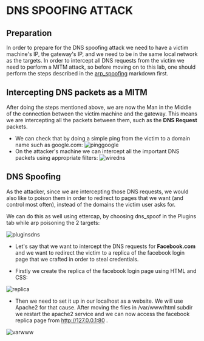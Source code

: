 # DNS SPOOFING ATTACK

## Preparation

In order to prepare for the DNS spoofing attack we need to have a victim machine's IP, the gateway's IP, and we need to be in the same local network as the targets.
In order to intercept all DNS requests from the victim we need to perform a MITM attack, so before moving on to this lab, one should perform the steps described in the [arp_spoofing](https://github.com/EvangelouSotiris/uth441_network_attacks/blob/master/arp_spoofing.md) markdown first.

## Intercepting DNS packets as a MITM

After doing the steps mentioned above, we are now the Man in the Middle of the connection between the victim machine and the gateway. This means we are intercepting all the packets between them, such as the <b>DNS Request</b> packets.

- We can check that by doing a simple ping from the victim to a domain name such as google.com:
![pinggoogle](https://user-images.githubusercontent.com/28576118/71663236-078b4e80-2d5d-11ea-81ac-aa07856b54de.png)
- On the attacker's machine we can intercept all the important DNS packets using appropriate filters:
![wiredns](https://user-images.githubusercontent.com/28576118/71663367-99935700-2d5d-11ea-8acd-0f92275a64a8.png)

## DNS Spoofing
As the attacker, since we are intercepting those DNS requests, we would also like to poison them in order to redirect to pages that we want (and control most often), instead of the domains the victim user asks for.

We can do this as well using ettercap, by choosing dns_spoof in the Plugins tab while arp poisoning the 2 targets:

![pluginsdns](https://user-images.githubusercontent.com/28576118/71663634-a82e3e00-2d5e-11ea-9ce4-08086bb290c5.png)

- Let's say that we want to intercept the DNS requests for <b> Facebook.com </b> and we want to redirect the victim to a replica of the facebook login page that we crafted in order to steal credentials.

- Firstly we create the replica of the facebook login page using HTML and CSS:

![replica](https://user-images.githubusercontent.com/28576118/71664710-abc3c400-2d62-11ea-8556-1bdf084c97b8.png)

- Then we need to set it up in our localhost as a website. We will use Apache2 for that cause. After moving the files in /var/www/html subdir we restart the apache2 service and we can now access the facebook replica page from http://127.0.0.1:80 .

![varwww](https://user-images.githubusercontent.com/28576118/71664879-68b62080-2d63-11ea-9d27-59f1fd54d2da.png)


